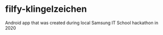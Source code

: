 # filfy-klingelzeichen

Android app that was created during local Samsung IT School hackathon in 2020

